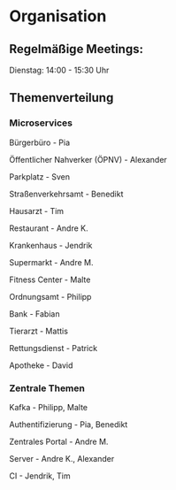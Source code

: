 # Organisation

## Regelmäßige Meetings:

Dienstag: 14:00 - 15:30 Uhr

## Themenverteilung

### Microservices

Bürgerbüro - Pia

Öffentlicher Nahverker (ÖPNV) - Alexander

Parkplatz - Sven

Straßenverkehrsamt - Benedikt

Hausarzt - Tim

Restaurant - Andre K.

Krankenhaus - Jendrik

Supermarkt - Andre M.

Fitness Center - Malte

Ordnungsamt - Philipp

Bank - Fabian

Tierarzt - Mattis

Rettungsdienst - Patrick

Apotheke - David

### Zentrale Themen

Kafka - Philipp, Malte

Authentifizierung - Pia, Benedikt

Zentrales Portal - Andre M.

Server - Andre K., Alexander

CI - Jendrik, Tim

